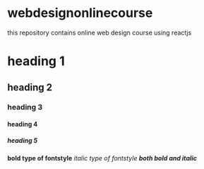 # webdesignonlinecourse
this repository contains online web design course using reactjs
# heading 1
## heading 2
### heading 3
#### heading 4
##### heading 5

**bold type of fontstyle**
*italic type of fontstyle*
***both bold and italic***
